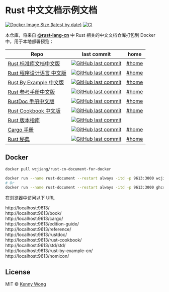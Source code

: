 Rust 中文文档示例文档
===

[![Docker Image Size (latest by date)](https://img.shields.io/docker/image-size/wcjiang/rust-cn-document-for-docker?logo=docker)](https://hub.docker.com/r/wcjiang/rust-cn-document-for-docker)
[![CI](https://github.com/jaywcjlove/rust-cn-document-for-docker/actions/workflows/ci.yml/badge.svg)](https://github.com/jaywcjlove/rust-cn-document-for-docker/actions/workflows/ci.yml)

本仓库，将来自 [**@rust-lang-cn**](https://github.com/rust-lang-cn) 中 Rust 相关的中文文档仓库打包到 Docker 中，用于本地部署预览：

Repo | last commit | home
---- | ---- | ----
[Rust 标准库文档中文版](https://github.com/rust-lang-cn/std-cn) | [![GitHub last commit](https://img.shields.io/github/last-commit/rust-lang-cn/std-cn?style=flat&label=last)](https://github.com/rust-lang-cn/std-cn/commits) | [#home](https://jaywcjlove.github.io/rust-cn-document-for-docker/std/std/)
[Rust 程序设计语言 中文版](https://github.com/rust-lang-cn/book-cn) | [![GitHub last commit](https://img.shields.io/github/last-commit/rust-lang-cn/book-cn?style=flat&label=last)](https://github.com/rust-lang-cn/book-cn/commits) | [#home](https://jaywcjlove.github.io/rust-cn-document-for-docker/book/)
[Rust By Example 中文版](https://github.com/rust-lang-cn/rust-by-example-cn) | [![GitHub last commit](https://img.shields.io/github/last-commit/rust-lang-cn/rust-by-example-cn?style=flat&label=last)](https://github.com/rust-lang-cn/rust-by-example-cn/commits) | [#home](https://jaywcjlove.github.io/rust-cn-document-for-docker/rust-by-example-cn/)
[Rust 参考手册中文版](https://github.com/rust-lang-cn/reference-cn) | [![GitHub last commit](https://img.shields.io/github/last-commit/rust-lang-cn/reference-cn?style=flat&label=last)](https://github.com/rust-lang-cn/reference-cn/commits) | [#home](https://jaywcjlove.github.io/rust-cn-document-for-docker/reference/)
[RustDoc 手册中文版](https://github.com/rust-lang-cn/rustdoc-cn) | [![GitHub last commit](https://img.shields.io/github/last-commit/rust-lang-cn/rustdoc-cn?style=flat&label=last)](https://github.com/rust-lang-cn/rustdoc-cn/commits) | [#home](https://jaywcjlove.github.io/rust-cn-document-for-docker/rustdoc/)
[Rust Cookbook 中文版](https://github.com/rust-lang-cn/rust-cookbook-cn) | [![GitHub last commit](https://img.shields.io/github/last-commit/rust-lang-cn/rust-cookbook-cn?style=flat&label=last)](https://github.com/rust-lang-cn/rust-cookbook-cn/commits) | [#home](https://jaywcjlove.github.io/rust-cn-document-for-docker/rust-cookbook/)
[Rust 版本指南](https://github.com/rust-lang-cn/edition-guide) | [![GitHub last commit](https://img.shields.io/github/last-commit/rust-lang-cn/edition-guide?style=flat&label=last)](https://github.com/rust-lang-cn/edition-guide/commits) | | [#home](https://jaywcjlove.github.io/rust-cn-document-for-docker/edition-guide/)
[Cargo 手册](https://github.com/rust-lang-cn/cargo-cn) | [![GitHub last commit](https://img.shields.io/github/last-commit/rust-lang-cn/cargo-cn?style=flat&label=last)](https://github.com/rust-lang-cn/cargo-cn/commits) | [#home](https://jaywcjlove.github.io/rust-cn-document-for-docker/cargo/)
[Rust 秘典](https://github.com/rust-lang-cn/nomicon-zh-Hans) | [![GitHub last commit](https://img.shields.io/github/last-commit/rust-lang-cn/nomicon-zh-Hans?style=flat&label=last)](https://github.com/rust-lang-cn/nomicon-zh-Hans/commits) | [#home](https://jaywcjlove.github.io/rust-cn-document-for-docker/nomicon/)

## Docker

```bash
docker pull wcjiang/rust-cn-document-for-docker
```

```bash
docker run --name rust-document --restart always -itd -p 9613:3000 wcjiang/rust-cn-document-for-docker:latest
# Or
docker run --name rust-document --restart always -itd -p 9613:3000 ghcr.io/jaywcjlove/rust-cn-document-for-docker:latest
```

在浏览器中访问以下 URL

http://localhost:9613/  
http://localhost:9613/book/  
http://localhost:9613/cargo/  
http://localhost:9613/edition-guide/  
http://localhost:9613/reference/  
http://localhost:9613/rustdoc/  
http://localhost:9613/rust-cookbook/  
http://localhost:9613/std/std/  
http://localhost:9613/rust-by-example-cn/  
http://localhost:9613/nomicon/  

## License

MIT © [Kenny Wong](https://github.com/jaywcjlove)

